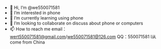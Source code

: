 - 👋 Hi, I’m @we550071581
- 👀 I’m interested in phone
- 🌱 I’m currently learning using phone
- 💞️ I’m looking to collaborate on discuss about phone or computers
- 📫 How to reach me email：wert550071581@gmail.com/we550071581@126.com QQ：550071581
I从come from China
<!---Can I make friends with you？
we550071581/we550071581 is a ✨ special ✨ repository because its `README.md` (this file) appears on your GitHub profile.
You can click the Preview link to take a look at your changes.
--->
